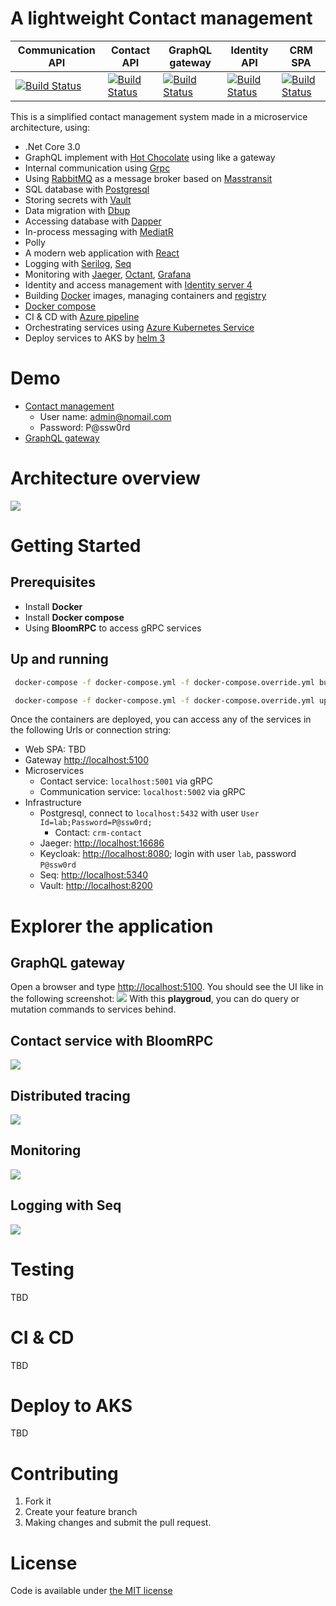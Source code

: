 # A lightweight Contact management
| Communication API   | Contact API | GraphQL gateway | Identity API | CRM SPA |
| ------------------- | ------------------- | ------------------- | ------------------- | ------------------- | 
| [![Build Status](https://dev.azure.com/jackyle/crm/_apis/build/status/communication-ci-nightly?branchName=master)](https://dev.azure.com/jackyle/crm/_build/latest?definitionId=23&branchName=master) | [![Build Status](https://dev.azure.com/jackyle/crm/_apis/build/status/contact-ci-nightly?branchName=master)](https://dev.azure.com/jackyle/crm/_build/latest?definitionId=33&branchName=master) | [![Build Status](https://dev.azure.com/jackyle/crm/_apis/build/status/graphql-gateway-nightly?branchName=master)](https://dev.azure.com/jackyle/crm/_build/latest?definitionId=37&branchName=master) | [![Build Status](https://dev.azure.com/jackyle/crm/_apis/build/status/identity-ci-nightly?branchName=master)](https://dev.azure.com/jackyle/crm/_build/latest?definitionId=39&branchName=master) | [![Build Status](https://dev.azure.com/jackyle/crm/_apis/build/status/crm-web-ci-nightly?branchName=master)](https://dev.azure.com/jackyle/crm/_build/latest?definitionId=40&branchName=master) |

This is a simplified contact management system made in a microservice architecture, using:
* .Net Core 3.0
* GraphQL implement with [Hot Chocolate](https://github.com/ChilliCream/hotchocolate) using like a gateway
* Internal communication using [Grpc](https://github.com/grpc/grpc-dotnet)
* Using [RabbitMQ](https://www.rabbitmq.com/) as a message broker based on [Masstransit](http://masstransit-project.com/)
* SQL database with [Postgresql](https://www.postgresql.org/)
* Storing secrets with [Vault](https://www.vaultproject.io/)
* Data migration with [Dbup](https://github.com/DbUp/DbUp/)
* Accessing database with [Dapper](https://github.com/StackExchange/Dapper)
* In-process messaging with [MediatR](https://github.com/jbogard/MediatR)
* Polly
* A modern web application with [React](https://reactjs.org/)
* Logging with [Serilog](https://github.com/serilog/serilog), [Seq](https://datalust.co/seq)
* Monitoring with [Jaeger](https://www.jaegertracing.io/), [Octant](https://github.com/vmware-tanzu/octant), [Grafana](https://grafana.com/)
* Identity and access management with [Identity server 4](http://docs.identityserver.io/en/latest/#)
* Building [Docker](https://www.docker.com/) images, managing containers and [registry](https://cloud.docker.com/u/crmnow/repository/list)
* [Docker compose](https://docs.docker.com/compose/)
* CI & CD with [Azure pipeline](https://azure.microsoft.com/en-us/services/devops/pipelines/)
* Orchestrating services using [Azure Kubernetes Service](https://azure.microsoft.com/en-us/services/kubernetes-service/)
* Deploy services to AKS by [helm 3](https://v3.helm.sh/)

# Demo
* [Contact management](http://crmnow.tk)
  * User name: admin@nomail.com
  * Password: P@ssw0rd
* [GraphQL gateway](http://crmnow.tk/gateway/ui/playground/)

# Architecture overview
![](assets/images/crm-high-level-architecture.png)

# Getting Started
## Prerequisites
* Install **Docker**
* Install **Docker compose**
* Using **BloomRPC** to access gRPC services 

## Up and running
```bash
 docker-compose -f docker-compose.yml -f docker-compose.override.yml build

 docker-compose -f docker-compose.yml -f docker-compose.override.yml up
```
Once the containers are deployed, you can access any of the services in the following Urls or connection string:

* Web SPA: TBD
* Gateway [http://localhost:5100](http://localhost:5100/ui/playground/)
* Microservices
  * Contact service: <code>localhost:5001</code> via gRPC
  * Communication service: <code>localhost:5002</code> via gRPC
* Infrastructure
  * Postgresql, connect to <code>localhost:5432</code> with user <code>User Id=lab;Password=P@ssw0rd;</code>
    * Contact: <code>crm-contact</code>
  * Jaeger: [http://localhost:16686](http://localhost:16686/search)
  * Keycloak: [http://localhost:8080](http://localhost:8080/auth/); login with user <code>lab</code>, password <code>P@ssw0rd</code>
  * Seq: [http://localhost:5340](http://localhost:5340/#/events)
  * Vault: [http://localhost:8200](http://localhost:8200)

# Explorer the application
## GraphQL gateway
Open a browser and type [http://localhost:5100](http://localhost:5100/ui/playground/). You should see the UI like in the following screenshot:
![](assets/images/graphql-gateway-sreenshot.PNG)
With this **playgroud**, you can do query or mutation commands to services behind.

## Contact service with BloomRPC
![](assets/images/contact-service-with-bloomrpc-screenshot.PNG)

## Distributed tracing
![](assets/images/jaeger-screenshot.PNG)

## Monitoring
![](assets/images/grafana-screenshot.PNG)

## Logging with Seq
![](assets/images/seq-screenshot.PNG)

# Testing
TBD

# CI & CD
TBD

# Deploy to AKS
TBD

# Contributing
1. Fork it
2. Create your feature branch
3. Making changes and submit the pull request.

# License
Code is available under [the MIT license](https://github.com/tungphuong/crm/blob/feature/doc/LICENSE)